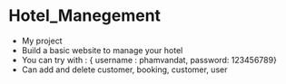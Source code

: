 # Hotel_Manegement

- My project
- Build a basic website to manage your hotel
- You can try with : { username : phamvandat, password: 123456789}
- Can add and delete customer, booking, customer, user


